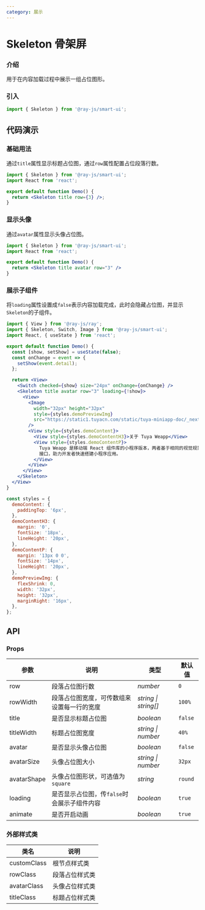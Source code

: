 ```yaml
---
category: 展示
---
```


# Skeleton 骨架屏

### 介绍

用于在内容加载过程中展示一组占位图形。

### 引入

```jsx
import { Skeleton } from '@ray-js/smart-ui';
```

## 代码演示

### 基础用法

通过`title`属性显示标题占位图，通过`row`属性配置占位段落行数。

```jsx
import { Skeleton } from '@ray-js/smart-ui';
import React from 'react';

export default function Demo() {
  return <Skeleton title row={3} />;
}
```

### 显示头像

通过`avatar`属性显示头像占位图。

```jsx
import { Skeleton } from '@ray-js/smart-ui';
import React from 'react';

export default function Demo() {
  return <Skeleton title avatar row="3" />
}
```

### 展示子组件

将`loading`属性设置成`false`表示内容加载完成，此时会隐藏占位图，并显示`Skeleton`的子组件。

```jsx
import { View } from '@ray-js/ray';
import { Skeleton, Switch, Image } from '@ray-js/smart-ui';
import React, { useState } from 'react';

export default function Demo() {
  const [show, setShow] = useState(false);
  const onChange = event => {
    setShow(event.detail);
  };

  return <View>
    <Switch checked={show} size="24px" onChange={onChange} />
    <Skeleton title avatar row="3" loading={!show}>
      <View>
        <Image
          width="32px" height="32px"
          style={styles.demoPreviewImg}
          src="https://static1.tuyacn.com/static/tuya-miniapp-doc/_next/static/images/logo-small.png"
        />
        <View style={styles.demoContent}>
          <View style={styles.demoContentH3}>关于 Tuya Weapp</View>
          <View style={styles.demoContentP}>
            Tuya Weapp 是移动端 React 组件库的小程序版本，两者基于相同的视觉规范，提供一致的 API
            接口，助力开发者快速搭建小程序应用。
          </View>
        </View>
      </View>
    </Skeleton>
  </View>
}

const styles = {
  demoContent: {
    paddingTop: '6px',
  },
  demoContentH3: {
    margin: '0',
    fontSize: '18px',
    lineHeight: '20px',
  },
  demoContentP: {
    margin: '13px 0 0',
    fontSize: '14px',
    lineHeight: '20px',
  },
  demoPreviewImg: {
    flexShrink: 0,
    width: '32px',
    height: '32px',
    marginRight: '16px',
  },
};
```

## API

### Props

| 参数        | 说明                                        | 类型                 | 默认值  |
| ----------- | ------------------------------------------- | -------------------- | ------- |
| row         | 段落占位图行数                              | _number_             | `0`     |
| rowWidth    | 段落占位图宽度，可传数组来设置每一行的宽度  | _string \| string[]_ | `100%`  |
| title       | 是否显示标题占位图                          | _boolean_            | `false` |
| titleWidth  | 标题占位图宽度                              | _string \| number_   | `40%`   |
| avatar      | 是否显示头像占位图                          | _boolean_            | `false` |
| avatarSize  | 头像占位图大小                              | _string \| number_   | `32px`  |
| avatarShape | 头像占位图形状，可选值为`square`            | _string_             | `round` |
| loading     | 是否显示占位图，传`false`时会展示子组件内容 | _boolean_            | `true`  |
| animate     | 是否开启动画                                | _boolean_            | `true`  |

### 外部样式类

| 类名        | 说明           |
| ----------- | -------------- |
| customClass | 根节点样式类   |
| rowClass    | 段落占位样式类 |
| avatarClass | 头像占位样式类 |
| titleClass  | 标题占位样式类 |
